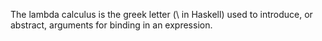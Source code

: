 The lambda calculus is the greek letter (\ in Haskell) used to introduce, or abstract, arguments for binding in an expression.

